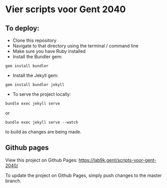 # Vier scripts voor Gent 2040

## To deploy:

* Clone this repository
* Navigate to that directory using the terminal / command line
* Make sure you have Ruby installed
* Install the Bundler gem:

``` shell
gem install bundler
```

* Install the Jekyll gem:

``` shell
gem install bundler jekyll
```

* To serve the project locally:

``` shell
bundle exec jekyll serve
```

or

``` shell
bundle exec jekyll serve --watch
```

to build as changes are being made.

## Github pages

View this project on Github Pages: https://lab9k.gent/scripts-voor-gent-2040/

To update the project on Github Pages, simply push changes to the master branch.